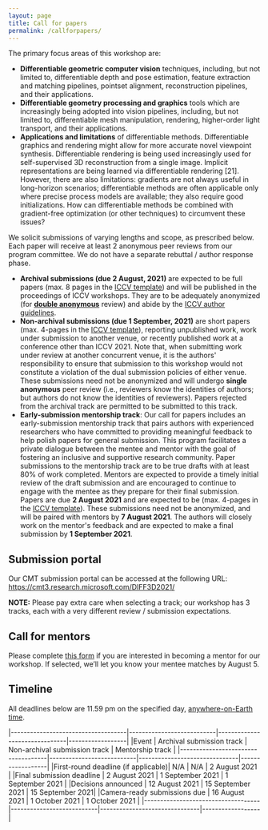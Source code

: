 ```yaml
---
layout: page
title: Call for papers
permalink: /callforpapers/
---
```


The primary focus areas of this workshop are:

* **Differentiable geometric computer vision** techniques, including, but not limited to, differentiable depth and pose estimation, feature extraction and matching pipelines, pointset alignment, reconstruction pipelines, and their applications.
* **Differentiable geometry processing and graphics** tools which are increasingly being adopted into vision pipelines, including, but not limited to, differentiable mesh manipulation, rendering, higher-order light transport, and their applications.
* **Applications and limitations** of differentiable methods. Differentiable graphics and rendering might allow for more accurate novel viewpoint synthesis. Differentiable rendering is being used increasingly used for self-supervised 3D reconstruction from a single image. Implicit representations are being learned via differentiable rendering [21]. However, there are also limitations: gradients are not always useful in long-horizon scenarios; differentiable methods are often applicable only where precise process models are available; they also require good initializations. How can differentiable methods be combined with gradient-free optimization (or other techniques) to circumvent these issues?

We solicit submissions of varying lengths and scope, as prescribed below. Each paper will receive at least 2 anonymous peer reviews from our program committee. We do not have a separate rebuttal / author response phase.

* **Archival submissions (due 2 August, 2021)** are expected to be full papers (max. 8 pages in the [ICCV template](http://iccv2021.thecvf.com/sites/default/files/2020-09/iccv2021AuthorKit.zip)) and will be published in the proceedings of ICCV workshops. They are to be adequately anonymized (for [**double anonymous**](https://publishingsupport.iopscience.iop.org/double-anonymous-faqs/#:~:text=Double%2Danonymous%20peer%20review%20is,when%20carrying%20out%20peer%20review.) review) and abide by the [ICCV author guidelines](http://iccv2021.thecvf.com/node/4#policies).
* **Non-archival submissions (due 1 September, 2021)** are short papers (max. 4-pages in the [ICCV template](http://iccv2021.thecvf.com/sites/default/files/2020-09/iccv2021AuthorKit.zip)), reporting unpublished work, work under submission to another venue, or recently published work at a conference other than ICCV 2021. Note that, when submitting work under review at another concurrent venue, it is the authors' responsibility to ensure that submission to this workshop would not constitute a violation of the dual submission policies of either venue. These submissions need not be anonymized and will undergo **single anonymous** peer review (i.e., reviewers know the identities of authors; but authors do not know the identities of reviewers). Papers rejected from the archival track are permitted to be submitted to this track.
* **Early-submission mentorship track**: Our call for papers includes an early-submission mentorship track that pairs authors with experienced researchers who have committed to providing meaningful feedback to help polish papers for general submission. This program facilitates a private dialogue between the mentee and mentor with the goal of fostering an inclusive and supportive research community. Paper submissions to the mentorship track are to be true drafts with at least 80% of work completed. Mentors are expected to provide a timely initial review of the draft submission and are encouraged to continue to engage with the mentee as they prepare for their final submission. Papers are due **2 August 2021** and are expected to be (max. 4-pages in the [ICCV template](http://iccv2021.thecvf.com/sites/default/files/2020-09/iccv2021AuthorKit.zip)). These submissions need not be anonymized, and will be paired with mentors by **7 August 2021**. The authors will closely work on the mentor's feedback and are expected to make a final submission by **1 September 2021**.


## Submission portal

Our CMT submission portal can be accessed at the following URL: https://cmt3.research.microsoft.com/DIFF3D2021/

**NOTE:** Please pay extra care when selecting a track; our workshop has 3 tracks, each with a very different review / submission expectations.


## Call for mentors

Please complete [this form](https://forms.gle/PqHj7mDfsETPfZrJ8) if you are interested in becoming a mentor for our workshop. If selected, we’ll let you know your mentee matches by August 5.

## Timeline

All deadlines below are 11.59 pm on the specified day, [anywhere-on-Earth time](https://www.timeanddate.com/time/zones/aoe).

|------------------------------------|---------------------------|-------------------------------|------------------|
|Event                               | Archival submission track | Non-archival submission track | Mentorship track |
|------------------------------------|---------------------------|-------------------------------|------------------|
|First-round deadline (if applicable)| N/A                       | N/A                           | 2 August 2021    |
|Final submission deadline           | 2 August 2021             | 1 September 2021              | 1 September 2021 |
|Decisions announced                 | 12 August 2021            | 15 September 2021             | 15 September 2021|
|Camera-ready submissions due        | 16 August 2021            | 1 October 2021                | 1 October 2021   |
|------------------------------------|---------------------------|-------------------------------|------------------|
